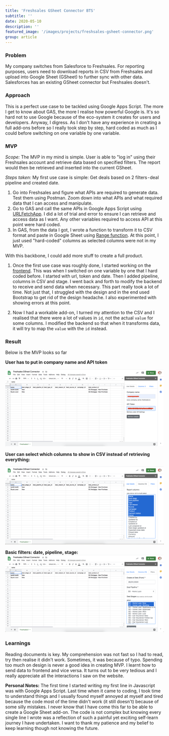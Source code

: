 ```yaml
---
title: 'Freshsales GSheet Connector BTS'
subtitle: ''
date: 2020-05-10
description: ''
featured_image: '/images/projects/freshsales-gsheet-connector.png'
group: article
---
```

### Problem
My company switches from Salesforce to Freshsales. For reporting purposes, users need to download reports in CSV from Freshsales and upload into Google Sheet (GSheet) to further sync with other data. Salesforces has an existing GSheet connector but Freshsales doesn't.

### Approach
This is a perfect use case to be tackled using Google Apps Script. The more I get to know about GAS, the more I realise how powerful Google is. It's so hard not to use Google because of the eco-system it creates for users and developers. Anyway, I digress. As I don't have any experience in creating a full add-ons before so I really took step by step, hard coded as much as I could before switching on one variable by one variable.

### MVP
_Scope:_
The MVP in my mind is simple. User is able to "log in" using their Freshsales account and retrieve data based on specified filters. The report would then be retrieved and inserted into the current GSheet.

_Steps taken:_
My first use case is simple: Get deals based on 2 filters - deal pipeline and created date.

1. Go into Freshsales and figure what APIs are required to generate data. Test them using Postman. Zoom down into what APIs and what required data that I can access and manipulate.
2. Go to GAS and call the same APIs in Google Apps Script using [URLFetchApp](https://developers.google.com/apps-script/reference/url-fetch/url-fetch-app). I did a lot of trial and error to ensure I can retrieve and access data as I want. Any other variables required to access API at this point were hard coded.
3. In GAS, from the data I got, I wrote a function to transform it to CSV format and paste in Google Sheet using [Range function](https://developers.google.com/apps-script/reference/spreadsheet/range#setvaluesvalues). At this point, I just used "hard-coded" columns as selected columns were not in my MVP.

With this backbone, I could add more stuff to create a full product.

1. Once the first use case was roughly done, I started working on the [frontend](https://developers.google.com/apps-script/guides/html). This was when I switched on one variable by one that I hard coded before. I started with url, token and date. Then I added pipeline, columns in CSV and stage. I went back and forth to modify the backend to receive and send data when necessary. This part really took a lot of time. Not just that, I struggled with the design and in the end used Bootstrap to get rid of the design headache. I also experimented with showing errors at this point.

2. Now I had a workable add-on, I turned my attention to the CSV and I realised that there were a lot of values in `id`, not the actual `value` for some columns. I modified the backend so that when it transforms data, it will try to map the `value` with the `id` instead.

### Result
Below is the MVP looks so far

__User has to put in company name and API token__

![Freshsales GSheet Login](/images/projects/fs-login.png)

__User can select which columns to show in CSV instead of retrieving everything:__

![Freshsales GSheet Columns](/images/projects/fs-columns.png)

__Basic filters: date, pipeline, stage:__
![Freshsales GSheet Filters](/images/projects/fs-filters.png)

### Learnings
Reading documents is key. My comprehension was not fast so I had to read, try then realise it didn't work. Sometimes, it was because of typo.
Spending too much on design is never a good idea in creating MVP.
I learnt how to send data to frontend and vice versa. It turns out to be very tedious and I really appreciate all the interactions I saw on the website.

**Personal Notes:** The first time I started writing my first line in Javascript was with Google Apps Script. Last time when it came to coding, I took time to understand things and I usually found myself annoyed at myself and tired because the code most of the time didn't work (it still doesn't) because of some silly mistakes. I never know that I have come this far to be able to create a Google Sheet add-on. The code is not complex but knowing every single line I wrote was a reflection of such a painful yet exciting self-learn journey I have undertaken. I want to thank my patience and my belief to keep learning though not knowing the future.
